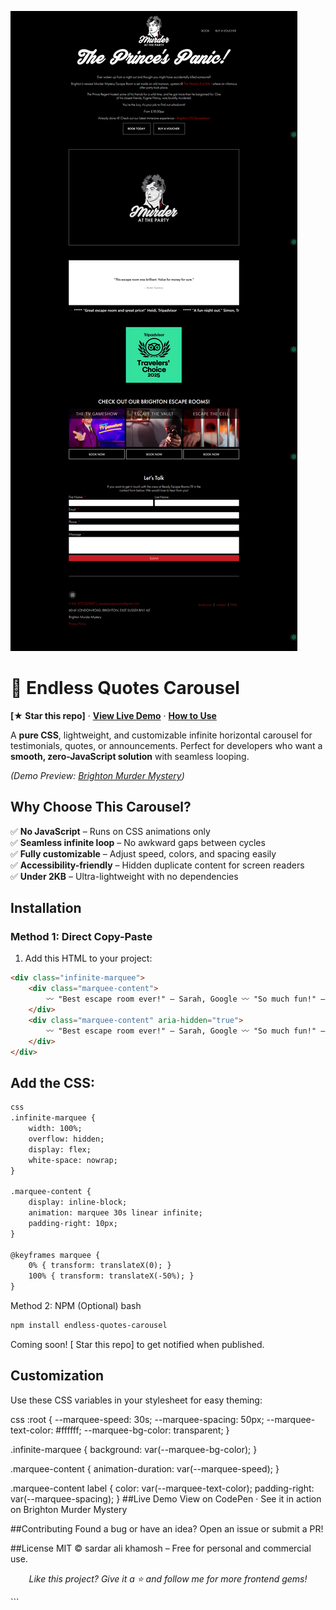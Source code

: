 ![Demo Preview](https://github.com/sardaralikhamosh/endless-quotes-carousel/blob/main/media/demo-page-layout.png?raw=true)
# 🔄 Endless Quotes Carousel  

**[★ Star this repo]** · 
**[View Live Demo](#live-demo)** · 
**[How to Use](#usage)**  

A **pure CSS**, lightweight, and customizable infinite horizontal carousel for testimonials, quotes, or announcements. Perfect for developers who want a **smooth, zero-JavaScript solution** with seamless looping.  

*(Demo Preview: [Brighton Murder Mystery](https://www.brightonmurdermystery.co.uk))*

## Why Choose This Carousel?  
✅ **No JavaScript** – Runs on CSS animations only  
✅ **Seamless infinite loop** – No awkward gaps between cycles  
✅ **Fully customizable** – Adjust speed, colors, and spacing easily  
✅ **Accessibility-friendly** – Hidden duplicate content for screen readers  
✅ **Under 2KB** – Ultra-lightweight with no dependencies  

## Installation  
### Method 1: Direct Copy-Paste  
1. Add this HTML to your project:  
```html
<div class="infinite-marquee">
    <div class="marquee-content">
        〰️ "Best escape room ever!" – Sarah, Google 〰️ "So much fun!" – Mike, TripAdvisor
    </div>
    <div class="marquee-content" aria-hidden="true">
        〰️ "Best escape room ever!" – Sarah, Google 〰️ "So much fun!" – Mike, TripAdvisor
    </div>
</div>
```

## Add the CSS:
```html
css
.infinite-marquee {
    width: 100%;
    overflow: hidden;
    display: flex;
    white-space: nowrap;
}

.marquee-content {
    display: inline-block;
    animation: marquee 30s linear infinite;
    padding-right: 10px;
}

@keyframes marquee {
    0% { transform: translateX(0); }
    100% { transform: translateX(-50%); }
}
```
Method 2: NPM (Optional)
bash
```html
npm install endless-quotes-carousel
```
Coming soon! [ Star this repo] to get notified when published.

## Customization
Use these CSS variables in your stylesheet for easy theming:

css
:root {
    --marquee-speed: 30s;
    --marquee-spacing: 50px;
    --marquee-text-color: #ffffff;
    --marquee-bg-color: transparent;
}

.infinite-marquee {
    background: var(--marquee-bg-color);
}

.marquee-content {
    animation-duration: var(--marquee-speed);
}

.marquee-content label {
    color: var(--marquee-text-color);
    padding-right: var(--marquee-spacing);
}
##Live Demo
View on CodePen · See it in action on Brighton Murder Mystery

##Contributing
Found a bug or have an idea? Open an issue or submit a PR!

##License
MIT © sardar ali khamosh – Free for personal and commercial use.

<p align="center"> <i>Like this project? Give it a ⭐ and follow me for more frontend gems!</i> </p> ```
